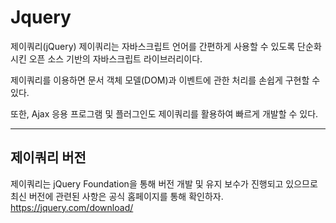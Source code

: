 # Jquery

제이쿼리(jQuery)
제이쿼리는 자바스크립트 언어를 간편하게 사용할 수 있도록 단순화시킨 오픈 소스 기반의 자바스크립트 라이브러리이다.

제이쿼리를 이용하면 문서 객체 모델(DOM)과 이벤트에 관한 처리를 손쉽게 구현할 수 있다.

또한, Ajax 응용 프로그램 및 플러그인도 제이쿼리를 활용하여 빠르게 개발할 수 있다.

---------------------------------------------------------------------
## 제이쿼리 버전<br>
제이쿼리는 jQuery Foundation을 통해 버전 개발 및 유지 보수가 진행되고 있으므로 최신 버전에 관련된 사항은 공식 홈페이지를 통해 확인하자.
https://jquery.com/download/
